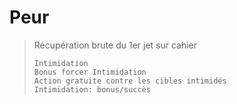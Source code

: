 # Peur

> Récupération brute du 1er jet sur cahier
>
> ```text
> Intimidation
> Bonus forcer Intimidation
> Action gratuite contre les cibles intimidés
> Intimidation: bonus/succès
> ```

